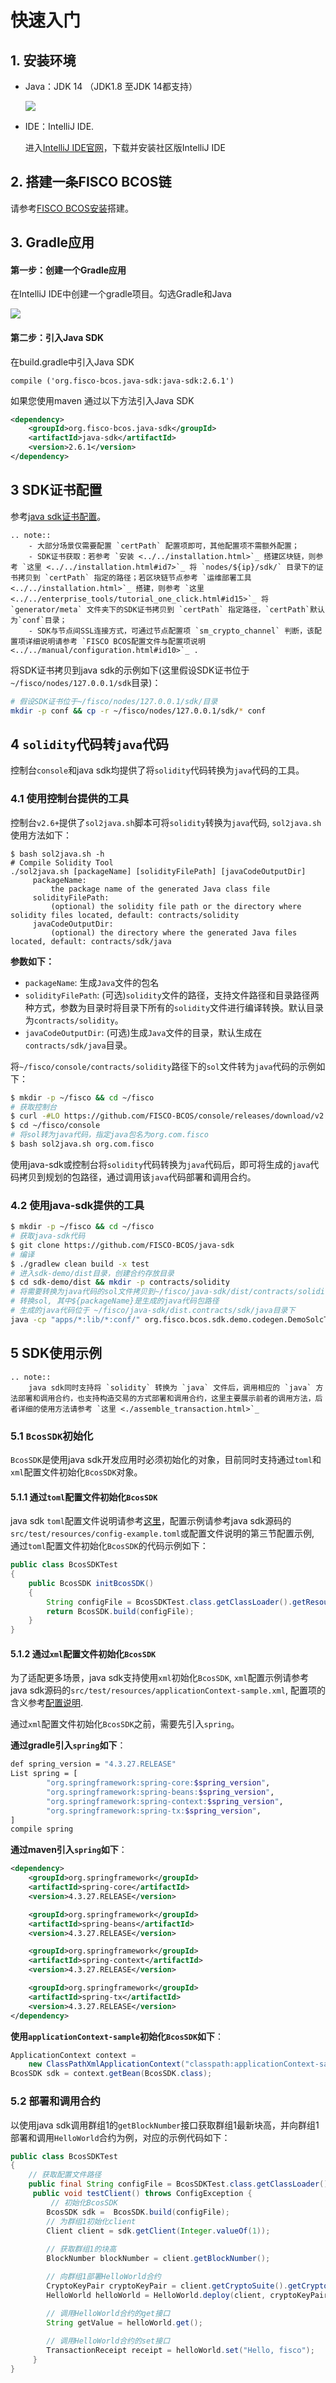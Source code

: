 # 快速入门

## 1. 安装环境

- Java：JDK 14 （JDK1.8 至JDK 14都支持）

  ![](./../../../images/java-sdk/install_java.gif)

- IDE：IntelliJ IDE. 

  进入[IntelliJ IDE官网](https://www.jetbrains.com/idea/download/)，下载并安装社区版IntelliJ IDE

  

## 2. 搭建一条FISCO BCOS链

请参考[FISCO BCOS安装](../../installation.html#fisco-bcos)搭建。



## 3. Gradle应用

#### 第一步：创建一个Gradle应用

在IntelliJ IDE中创建一个gradle项目。勾选Gradle和Java

![](./../../../images/java-sdk/create.gif)

#### 第二步：引入Java SDK

在build.gradle中引入Java SDK

```
compile ('org.fisco-bcos.java-sdk:java-sdk:2.6.1')
```

如果您使用maven 通过以下方法引入Java SDK

``` xml
<dependency>
    <groupId>org.fisco-bcos.java-sdk</groupId>
    <artifactId>java-sdk</artifactId>
    <version>2.6.1</version>
</dependency>
```



## 3 SDK证书配置

参考[java sdk证书配置](./configuration.html#id5)。

```eval_rst
.. note::
    - 大部分场景仅需要配置 `certPath` 配置项即可，其他配置项不需额外配置；
    - SDK证书获取：若参考 `安装 <../../installation.html>`_ 搭建区块链，则参考 `这里 <../../installation.html#id7>`_ 将 `nodes/${ip}/sdk/` 目录下的证书拷贝到 `certPath` 指定的路径；若区块链节点参考 `运维部署工具 <../../installation.html>`_ 搭建，则参考 `这里 <../../enterprise_tools/tutorial_one_click.html#id15>`_ 将 `generator/meta` 文件夹下的SDK证书拷贝到 `certPath` 指定路径，`certPath`默认为`conf`目录；
    - SDK与节点间SSL连接方式，可通过节点配置项 `sm_crypto_channel` 判断，该配置项详细说明请参考 `FISCO BCOS配置文件与配置项说明 <../../manual/configuration.html#id10>`_ .
```

将SDK证书拷贝到java sdk的示例如下(这里假设SDK证书位于`~/fisco/nodes/127.0.0.1/sdk`目录)：

```bash
# 假设SDK证书位于~/fisco/nodes/127.0.0.1/sdk/目录
mkdir -p conf && cp -r ~/fisco/nodes/127.0.0.1/sdk/* conf
```

## 4 `solidity`代码转`java`代码

控制台`console`和java sdk均提供了将`solidity`代码转换为`java`代码的工具。

### 4.1 使用控制台提供的工具

控制台`v2.6+`提供了`sol2java.sh`脚本可将`solidity`转换为`java`代码, `sol2java.sh`使用方法如下：

```shell
$ bash sol2java.sh -h
# Compile Solidity Tool
./sol2java.sh [packageName] [solidityFilePath] [javaCodeOutputDir]
 	 packageName:
 		 the package name of the generated Java class file
 	 solidityFilePath:
 		 (optional) the solidity file path or the directory where solidity files located, default: contracts/solidity
 	 javaCodeOutputDir:
 		 (optional) the directory where the generated Java files located, default: contracts/sdk/java
```

**参数如下：**

- `packageName`: 生成`Java`文件的包名
- `solidityFilePath`: (可选)`solidity`文件的路径，支持文件路径和目录路径两种方式，参数为目录时将目录下所有的`solidity`文件进行编译转换。默认目录为`contracts/solidity`。
- `javaCodeOutputDir`: (可选)生成`Java`文件的目录，默认生成在`contracts/sdk/java`目录。 

将`~/fisco/console/contracts/solidity`路径下的`sol`文件转为`java`代码的示例如下：
```bash
$ mkdir -p ~/fisco && cd ~/fisco
# 获取控制台
$ curl -#LO https://github.com/FISCO-BCOS/console/releases/download/v2.6.1/download_console.sh && bash download_console.sh
$ cd ~/fisco/console
# 将sol转为java代码，指定java包名为org.com.fisco
$ bash sol2java.sh org.com.fisco
```
使用java-sdk或控制台将`solidity`代码转换为`java`代码后，即可将生成的`java`代码拷贝到规划的包路径，通过调用该`java`代码部署和调用合约。

### 4.2 使用java-sdk提供的工具
```bash
$ mkdir -p ~/fisco && cd ~/fisco
# 获取java-sdk代码
$ git clone https://github.com/FISCO-BCOS/java-sdk
# 编译
$ ./gradlew clean build -x test
# 进入sdk-demo/dist目录，创建合约存放目录
$ cd sdk-demo/dist && mkdir -p contracts/solidity
# 将需要转换为java代码的sol文件拷贝到~/fisco/java-sdk/dist/contracts/solidity路径下
# 转换sol, 其中${packageName}是生成的java代码包路径
# 生成的java代码位于 ~/fisco/java-sdk/dist.contracts/sdk/java目录下
java -cp "apps/*:lib/*:conf/" org.fisco.bcos.sdk.demo.codegen.DemoSolcToJava ${packageName}
```

## 5 SDK使用示例

```eval_rst
.. note::
    java sdk同时支持将 `solidity` 转换为 `java` 文件后，调用相应的 `java` 方法部署和调用合约，也支持构造交易的方式部署和调用合约，这里主要展示前者的调用方法，后者详细的使用方法请参考 `这里 <./assemble_transaction.html>`_ 
```

### 5.1 `BcosSDK`初始化

`BcosSDK`是使用java sdk开发应用时必须初始化的对象，目前同时支持通过`toml`和`xml`配置文件初始化`BcosSDK`对象。

#### 5.1.1 通过`toml`配置文件初始化`BcosSDK`

java sdk `toml`配置文件说明请参考[这里](./configuration.md)，配置示例请参考java sdk源码的`src/test/resources/config-example.toml`或配置文件说明的第三节配置示例, 通过`toml`配置文件初始化`BcosSDK`的代码示例如下：

```java
public class BcosSDKTest
{
    public BcosSDK initBcosSDK()
    {
        String configFile = BcosSDKTest.class.getClassLoader().getResource("config-example.toml").getPath();
        return BcosSDK.build(configFile);
    }
}
```

#### 5.1.2 通过`xml`配置文件初始化`BcosSDK`

为了适配更多场景，java sdk支持使用`xml`初始化`BcosSDK`, `xml`配置示例请参考java sdk源码的`src/test/resources/applicationContext-sample.xml`, 配置项的含义参考[配置说明](./configuration.md).

通过`xml`配置文件初始化`BcosSDK`之前，需要先引入`spring`。

**通过gradle引入`spring`如下**：

```bash
def spring_version = "4.3.27.RELEASE"
List spring = [
        "org.springframework:spring-core:$spring_version",
        "org.springframework:spring-beans:$spring_version",
        "org.springframework:spring-context:$spring_version",
        "org.springframework:spring-tx:$spring_version",
]
compile spring
```

**通过maven引入`spring`如下**：

```xml
<dependency>
    <groupId>org.springframework</groupId>
    <artifactId>spring-core</artifactId>
    <version>4.3.27.RELEASE</version>

    <groupId>org.springframework</groupId>
    <artifactId>spring-beans</artifactId>
    <version>4.3.27.RELEASE</version>

    <groupId>org.springframework</groupId>
    <artifactId>spring-context</artifactId>
    <version>4.3.27.RELEASE</version>

    <groupId>org.springframework</groupId>
    <artifactId>spring-tx</artifactId>
    <version>4.3.27.RELEASE</version>
</dependency>
```

**使用`applicationContext-sample`初始化`BcosSDK`如下**：

```java
ApplicationContext context =
    new ClassPathXmlApplicationContext("classpath:applicationContext-sample.xml");
BcosSDK sdk = context.getBean(BcosSDK.class);
```

### 5.2 部署和调用合约

以使用java sdk调用群组1的`getBlockNumber`接口获取群组1最新块高，并向群组1部署和调用`HelloWorld`合约为例，对应的示例代码如下：

```java
public class BcosSDKTest
{
    // 获取配置文件路径
    public final String configFile = BcosSDKTest.class.getClassLoader().getResource("config-example.toml").getPath();
     public void testClient() throws ConfigException {
         // 初始化BcosSDK
        BcosSDK sdk =  BcosSDK.build(configFile);
        // 为群组1初始化client
        Client client = sdk.getClient(Integer.valueOf(1));
    
        // 获取群组1的块高
        BlockNumber blockNumber = client.getBlockNumber();

        // 向群组1部署HelloWorld合约
        CryptoKeyPair cryptoKeyPair = client.getCryptoSuite().getCryptoKeyPair();
        HelloWorld helloWorld = HelloWorld.deploy(client, cryptoKeyPair);

        // 调用HelloWorld合约的get接口
        String getValue = helloWorld.get();
        
        // 调用HelloWorld合约的set接口
        TransactionReceipt receipt = helloWorld.set("Hello, fisco");
     }
}
```